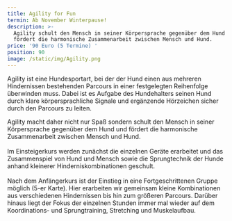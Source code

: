 ```yaml
---
title: Agility for Fun
termin: Ab November Winterpause!
description: >-
  Agility schult den Mensch in seiner Körpersprache gegenüber dem Hund und
  fördert die harmonische Zusammenarbeit zwischen Mensch und Hund.
price: '90 Euro (5 Termine) '
position: 90
image: /static/img/Agility.png
---
```

Agility ist eine Hundesportart, bei der der Hund einen aus mehreren Hindernissen bestehenden Parcours in einer festgelegten Reihenfolge überwinden muss. Dabei ist es Aufgabe des Hundehalters seinen Hund durch klare körpersprachliche Signale und ergänzende Hörzeichen sicher durch den Parcours zu leiten. 

Agility macht daher nicht nur Spaß sondern schult den Mensch in seiner Körpersprache gegenüber dem Hund und fördert die harmonische Zusammenarbeit zwischen Mensch und Hund. \
\
Im Einsteigerkurs werden zunächst die einzelnen Geräte erarbeitet und das Zusammenspiel von Hund und Mensch sowie die Sprungtechnik der Hunde anhand kleinerer Hinderniskombinationen geschult. \
\
Nach dem Anfängerkurs ist der Einstieg in eine Fortgeschrittenen Gruppe möglich (5-er Karte). Hier erarbeiten wir gemeinsam kleine Kombinationen aus verschiedenen Hindernissen bis hin zum größeren Parcours. Darüber hinaus liegt der Fokus der einzelnen Stunden immer mal wieder auf dem Koordinations- und Sprungtraining, Stretching und Muskelaufbau.
